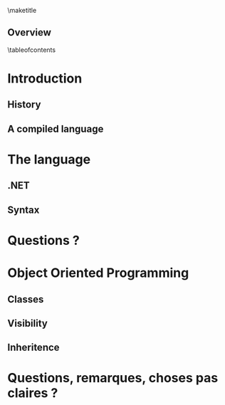\maketitle

## Overview
\tableofcontents


# Introduction

## History

## A compiled language

# The language

## .NET

## Syntax

# Questions ?

# Object Oriented Programming

## Classes

## Visibility

## Inheritence








# Questions, remarques, choses pas claires ?
